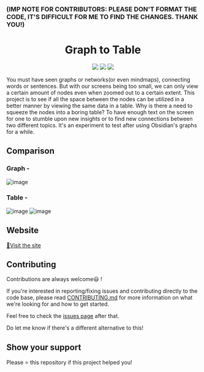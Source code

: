 ### (IMP NOTE FOR CONTRIBUTORS: PLEASE DON'T FORMAT THE CODE, IT'S DIFFICULT FOR ME TO FIND THE CHANGES. THANK YOU!)

<h1 align="center"> Graph to Table </h1>

<div align="center">
   <img src="https://img.shields.io/badge/HTML5-E34F26?style=for-the-badge&logo=html5&logoColor=white" />
   <img src="https://img.shields.io/badge/CSS3-1572B6?style=for-the-badge&logo=css3&logoColor=white" />
   <img src="https://img.shields.io/badge/JavaScript-323330?style=for-the-badge&logo=javascript&logoColor=F7DF1E" />
</div>

You must have seen graphs or networks(or even mindmaps), connecting words or sentences. But with our screens being too small, we can only view a certain amount of nodes even when zoomed out to a certain extent. This project is to see if all the space between the nodes can be utilized in a better manner by viewing the same data in a table. Why is there a need to squeeze the nodes into a boring table? To have enough text on the screen for one to stumble upon new insights or to find new connections between two different topics. It's an experiment to test after using Obsidian's graphs for a while. 

## Comparison
### Graph -
![image](https://user-images.githubusercontent.com/113847439/195137940-fce3b9e0-1356-49c0-afce-68a83fb0475d.png)
### Table -
![image](https://user-images.githubusercontent.com/113847439/195137958-bf24bae1-0662-437d-a0ce-0172a7055632.png)
![image](https://user-images.githubusercontent.com/113847439/195905936-de865ff2-e247-4222-8ccd-48fc44e25ff3.png)
	
## Website
[📌Visit the site](https://lunarmarathon.github.io/graphToTable/)


## Contributing
Contributions are always welcome😃 !

If you're interested in reporting/fixing issues and contributing directly to the code base, please read [CONTRIBUTING.md](./CONTRIBUTING.md) for more information on what we're looking for and how to get started.

Feel free to check the [issues page](https://github.com/LunarMarathon/graphToTable/issues) after that.

Do let me know if there's a different alternative to this!

## Show your support
Please ⭐️ this repository if this project helped you!

